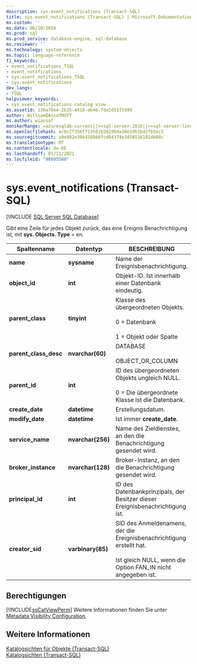 ```yaml
---
description: sys.event_notifications (Transact-SQL)
title: sys.event_notifications (Transact-SQL) | Microsoft-Dokumentation
ms.custom: ''
ms.date: 06/10/2016
ms.prod: sql
ms.prod_service: database-engine, sql-database
ms.reviewer: ''
ms.technology: system-objects
ms.topic: language-reference
f1_keywords:
- event_notifications_TSQL
- event_notifications
- sys.event_notifications_TSQL
- sys.event_notifications
dev_langs:
- TSQL
helpviewer_keywords:
- sys.event_notifications catalog view
ms.assetid: 136a76ee-2b35-4418-ab46-fda2d51f7d99
author: WilliamDAssafMSFT
ms.author: wiassaf
monikerRange: =azuresqldb-current||>=sql-server-2016||>=sql-server-linux-2017||=azuresqldb-mi-current
ms.openlocfilehash: ac0c2f356f713581b582d64a38e2db1bd2fb5ec5
ms.sourcegitcommit: a9e982e30e458866fcd64374e3458516182d604c
ms.translationtype: MT
ms.contentlocale: de-DE
ms.lasthandoff: 01/11/2021
ms.locfileid: "98095580"
---
```

# <a name="sysevent_notifications-transact-sql"></a>sys.event_notifications (Transact-SQL)
[!INCLUDE [SQL Server SQL Database](../../includes/applies-to-version/sql-asdb.md)]

  Gibt eine Zeile für jedes Objekt zurück, das eine Ereignis Benachrichtigung ist, mit **sys. Objects. Type** = en.  
  
|Spaltenname|Datentyp|BESCHREIBUNG|  
|-----------------|---------------|-----------------|  
|**name**|**sysname**|Name der Ereignisbenachrichtigung.|  
|**object_id**|**int**|Objekt-ID. Ist innerhalb einer Datenbank eindeutig.|  
|**parent_class**|**tinyint**|Klasse des übergeordneten Objekts.<br /><br /> 0 = Datenbank<br /><br /> 1 = Objekt oder Spalte|  
|**parent_class_desc**|**nvarchar(60)**|DATABASE<br /><br /> OBJECT_OR_COLUMN|  
|**parent_id**|**int**|ID des übergeordneten Objekts ungleich NULL.<br /><br /> 0 = Die übergeordnete Klasse ist die Datenbank.|  
|**create_date**|**datetime**|Erstellungsdatum.|  
|**modify_date**|**datetime**|Ist immer **create_date**.|  
|**service_name**|**nvarchar(256)**|Name des Zieldienstes, an den die Benachrichtigung gesendet wird.|  
|**broker_instance**|**nvarchar(128)**|Broker-Instanz, an den die Benachrichtigung gesendet wird.|  
|**principal_id**|**int**|ID des Datenbankprinzipals, der Besitzer dieser Ereignisbenachrichtigung ist.|  
|**creator_sid**|**varbinary(85)**|SID des Anmeldenamens, der die Ereignisbenachrichtigung erstellt hat.<br /><br /> Ist gleich NULL, wenn die Option FAN_IN nicht angegeben ist.|  
  
## <a name="permissions"></a>Berechtigungen  
 [!INCLUDE[ssCatViewPerm](../../includes/sscatviewperm-md.md)] Weitere Informationen finden Sie unter [Metadata Visibility Configuration](../../relational-databases/security/metadata-visibility-configuration.md).  
  
## <a name="see-also"></a>Weitere Informationen  
 [Katalogsichten für Objekte &#40;Transact-SQL&#41;](../../relational-databases/system-catalog-views/object-catalog-views-transact-sql.md)   
 [Katalogsichten &#40;Transact-SQL&#41;](../../relational-databases/system-catalog-views/catalog-views-transact-sql.md)  
  
  
